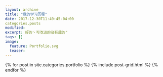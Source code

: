 ```yaml
---
layout: archive
title: "我的学习历程"
date: 2017-12-30T11:40:45-04:00
categories.posts
modified:
excerpt: 好的丶可改进的及有趣的"
tags: []
image: 
  feature: Portfolio.svg
  teaser:
---
```




<div class="tiles">
{% for post in site.categories.portfolio %}
  {% include post-grid.html %}
{% endfor %}
</div><!-- /.tiles 把所有categories 有 portfolio 的列出來-->
